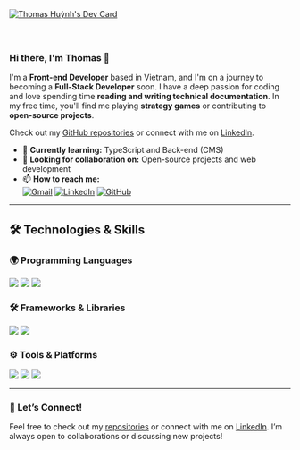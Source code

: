 <a href="https://app.daily.dev/thomashuynhqn" target="_blank">
  <picture>
    <!-- Default vertical dev card for desktop view, aligned to the right -->
    <source media="(min-width: 768px)" srcset="https://api.daily.dev/devcards/v2/o6qmvlrETIu2c09TvdGqw.png?type=default&r=po5" />
    <!-- Horizontal dev card for mobile view, centered and above the text -->
    <source media="(max-width: 768px)" srcset="https://api.daily.dev/devcards/v2/o6qmvlrETIu2c09TvdGqw.png?type=wide&r=znf" />
    <img src="https://api.daily.dev/devcards/v2/o6qmvlrETIu2c09TvdGqw.png?type=default&r=po5" 
         style="max-width: 100%; height: auto; display: block; margin-left: auto; margin-right: auto; margin-bottom: 20px;" 
         alt="Thomas Huỳnh's Dev Card"/>
  </picture>
</a>

<br /> <!-- Add spacing after the dev card for better separation -->

### Hi there, I'm Thomas 👋

I'm a **Front-end Developer** based in Vietnam, and I'm on a journey to becoming a **Full-Stack Developer** soon. I have a deep passion for coding and love spending time **reading and writing technical documentation**. In my free time, you'll find me playing **strategy games** or contributing to **open-source projects**.

Check out my [GitHub repositories](https://github.com/thomashuynhqn) or connect with me on [LinkedIn](https://www.linkedin.com/in/thomashuynqn/).

- 🌱 **Currently learning:** TypeScript and Back-end (CMS)
- 💼 **Looking for collaboration on:** Open-source projects and web development
- 📫 **How to reach me:**  
  [![Gmail](https://img.shields.io/badge/-thomashuynhqn@gmail.com-D14836?style=flat&logo=Gmail&logoColor=white)](mailto:thomashuynhqn@gmail.com)
  [![LinkedIn](https://img.shields.io/badge/-Thomas%20Huỳnh-blue?style=flat&logo=Linkedin&logoColor=white)](https://www.linkedin.com/in/thomashuynqn/)
  [![GitHub](https://img.shields.io/badge/-thomashuynqn-black?style=flat&logo=GitHub&logoColor=white)](https://github.com/thomashuynqn)

---

## 🛠 Technologies & Skills

### 🌍 Programming Languages
<p>
  <img src="https://img.shields.io/badge/TypeScript-3178C6?style=for-the-badge&logo=typescript&logoColor=white"/>
  <img src="https://img.shields.io/badge/JavaScript-F7DF1E?style=for-the-badge&logo=javascript&logoColor=black"/>
  <img src="https://img.shields.io/badge/Python-3776AB?style=for-the-badge&logo=python&logoColor=white"/>
</p>

### 🛠️ Frameworks & Libraries
<p>
  <img src="https://img.shields.io/badge/React-61DAFB?style=for-the-badge&logo=react&logoColor=black"/>
  <img src="https://img.shields.io/badge/Node.js-339933?style=for-the-badge&logo=nodedotjs&logoColor=white"/>
</p>

### ⚙️ Tools & Platforms
<p>
  <img src="https://img.shields.io/badge/VS%20Code-007ACC?style=for-the-badge&logo=visual-studio-code&logoColor=white"/>
  <img src="https://img.shields.io/badge/Git-F05032?style=for-the-badge&logo=git&logoColor=white"/>
  <img src="https://img.shields.io/badge/GitHub-181717?style=for-the-badge&logo=github&logoColor=white"/>
</p>

---

### 🚀 Let’s Connect!
Feel free to check out my [repositories](https://github.com/thomashuynqn) or connect with me on [LinkedIn](https://www.linkedin.com/in/thomashuynqn/). I’m always open to collaborations or discussing new projects!
